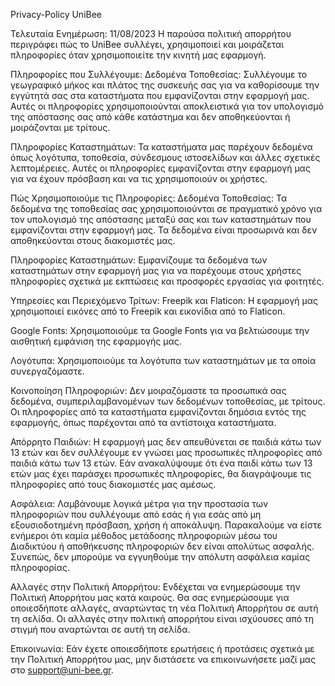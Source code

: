 Privacy-Policy UniBee


Τελευταία Ενημέρωση: 11/08/2023
Η παρούσα πολιτική απορρήτου περιγράφει πώς το UniBee συλλέγει, χρησιμοποιεί και μοιράζεται πληροφορίες όταν χρησιμοποιείτε την κινητή μας εφαρμογή.

Πληροφορίες που Συλλέγουμε:
Δεδομένα Τοποθεσίας: Συλλέγουμε το γεωγραφικό μήκος και πλάτος της συσκευής σας για να καθορίσουμε την εγγύτητά σας στα καταστήματα που εμφανίζονται στην εφαρμογή μας. Αυτές οι πληροφορίες χρησιμοποιούνται αποκλειστικά για τον υπολογισμό της απόστασης σας από κάθε κατάστημα και δεν αποθηκεύονται ή μοιράζονται με τρίτους.

Πληροφορίες Καταστημάτων: Τα καταστήματα μας παρέχουν δεδομένα όπως λογότυπα, τοποθεσία, σύνδεσμους ιστοσελίδων και άλλες σχετικές λεπτομέρειες. Αυτές οι πληροφορίες εμφανίζονται στην εφαρμογή μας για να έχουν πρόσβαση και να τις χρησιμοποιούν οι χρήστες.

Πώς Χρησιμοποιούμε τις Πληροφορίες:
Δεδομένα Τοποθεσίας: Τα δεδομένα της τοποθεσίας σας χρησιμοποιούνται σε πραγματικό χρόνο για τον υπολογισμό της απόστασης μεταξύ σας και των καταστημάτων που εμφανίζονται στην εφαρμογή μας. Τα δεδομένα είναι προσωρινά και δεν αποθηκεύονται στους διακομιστές μας.

Πληροφορίες Καταστημάτων: Εμφανίζουμε τα δεδομένα των καταστημάτων στην εφαρμογή μας για να παρέχουμε στους χρήστες πληροφορίες σχετικά με εκπτώσεις και προσφορές εργασίας για φοιτητές.

Υπηρεσίες και Περιεχόμενο Τρίτων:
Freepik και Flaticon: Η εφαρμογή μας χρησιμοποιεί εικόνες από το Freepik και εικονίδια από το Flaticon.

Google Fonts: Χρησιμοποιούμε τα Google Fonts για να βελτιώσουμε την αισθητική εμφάνιση της εφαρμογής μας.

Λογότυπα: Χρησιμοποιούμε τα λογότυπα των καταστημάτων με τα οποία συνεργαζόμαστε.

Κοινοποίηση Πληροφοριών:
Δεν μοιραζόμαστε τα προσωπικά σας δεδομένα, συμπεριλαμβανομένων των δεδομένων τοποθεσίας, με τρίτους. Οι πληροφορίες από τα καταστήματα εμφανίζονται δημόσια εντός της εφαρμογής, όπως παρέχονται από τα αντίστοιχα καταστήματα.

Απόρρητο Παιδιών:
Η εφαρμογή μας δεν απευθύνεται σε παιδιά κάτω των 13 ετών και δεν συλλέγουμε εν γνώσει μας προσωπικές πληροφορίες από παιδιά κάτω των 13 ετών. Εάν ανακαλύψουμε ότι ένα παιδί κάτω των 13 ετών μας έχει παράσχει προσωπικές πληροφορίες, θα διαγράψουμε τις πληροφορίες από τους διακομιστές μας αμέσως.

Ασφάλεια:
Λαμβάνουμε λογικά μέτρα για την προστασία των πληροφοριών που συλλέγουμε από εσάς ή για εσάς από μη εξουσιοδοτημένη πρόσβαση, χρήση ή αποκάλυψη. Παρακαλούμε να είστε ενήμεροι ότι καμία μέθοδος μετάδοσης πληροφοριών μέσω του Διαδικτύου ή αποθήκευσης πληροφοριών δεν είναι απολύτως ασφαλής. Συνεπώς, δεν μπορούμε να εγγυηθούμε την απόλυτη ασφάλεια καμίας πληροφορίας.

Αλλαγές στην Πολιτική Απορρήτου:
Ενδέχεται να ενημερώσουμε την Πολιτική Απορρήτου μας κατά καιρούς. Θα σας ενημερώσουμε για οποιεσδήποτε αλλαγές, αναρτώντας τη νέα Πολιτική Απορρήτου σε αυτή τη σελίδα. Οι αλλαγές στην πολιτική απορρήτου είναι ισχύουσες από τη στιγμή που αναρτώνται σε αυτή τη σελίδα.

Επικοινωνία:
Εάν έχετε οποιεσδήποτε ερωτήσεις ή προτάσεις σχετικά με την Πολιτική Απορρήτου μας, μην διστάσετε να επικοινωνήσετε μαζί μας στο support@uni-bee.gr.
